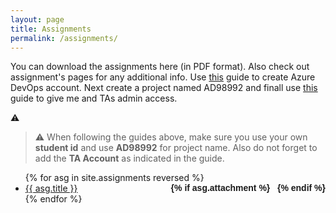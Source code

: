 ```yaml
---
layout: page
title: Assignments
permalink: /assignments/
---
```


You can download the assignments here (in PDF format). Also check out assignment's pages for any additional info.
Use [this](../static_files/docs/AzureDevOpsAccount.pdf) guide to create Azure DevOps account. Next create a project named AD98992 and finall use [this](../static_files/docs/AdminAccess.pdf) guide to give me and TAs admin access.  

:warning:

> :warning: When following the guides above, make sure you use your own **student id** and use **AD98992** for project name. Also do not forget to add the **TA Account** as indicated in the guide.


<ul id="archive">
{% for asg in site.assignments reversed %}
      <li class="archiveposturl" style="background: transparent">
        <span><a href="{{ asg.url | prepend: site.baseurl}}">{{ asg.title }}</a></span>
<strong style="font-size:100%; font-family: 'Titillium Web', sans-serif; float:right">
<a title="Download problems (pdf)" href="{{ asg.pdf | prepend: site.baseurl }}"><i class="fas fa-file-pdf"></i></a> 
{% if asg.attachment %}
&nbsp; <a title="Download attachments (zip)" href="{{ asg.attachment | prepend: site.baseurl }}"><i class="fas fa-file-archive"></i></a>
{% endif %}
</strong> 
      </li>
{% endfor %}
</ul>